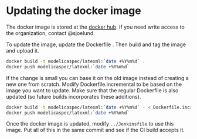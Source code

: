 # Updating the docker image

The docker image is stored at the [docker hub](https://hub.docker.com/r/modelicaspec/latexml).
If you need write access to the organization, contact @sjoelund.

To update the image, update the Dockerfile .
Then build and tag the image and upload it.

```sh
docker build -t modelicaspec/latexml:`date +%Y%m%d` .
docker push modelicaspec/latexml:`date +%Y%m%d`
```

If the change is small you can base it on the old image instead of creating a new one from scratch.
Modify Dockerfile.incremental to be based on the image you want to update.
Make sure that the regular Dockerfile is also updated (so future builds incorporates these additions).

```sh
docker build -t modelicaspec/latexml:`date +%Y%m%d` - < Dockerfile.incremental
docker push modelicaspec/latexml:`date +%Y%m%d`
```

Once the docker image is updated, modify `../Jenkinsfile` to use this image.
Put all of this in the same commit and see if the CI build accepts it.
